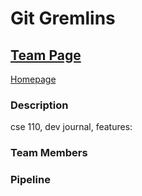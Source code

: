 # Git Gremlins

## [Team Page](/admin/team.md)

<a href="https://cse110-sp24-group25.github.io/cse110-sp24-group25/source/homepage/homepage.html" target="_blank">Homepage</a>

### Description
cse 110, dev journal, features: 
### Team Members

### Pipeline

